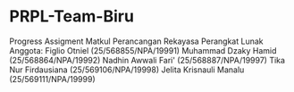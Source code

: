 # PRPL-Team-Biru
Progress Assigment Matkul Perancangan Rekayasa Perangkat Lunak Anggota:  Figlio Otniel (25/568855/NPA/19991) Muhammad Dzaky Hamid (25/568864/NPA/19992) Nadhin Awwali Fari' (25/568887/NPA/19997) Tika Nur Firdausiana (25/569106/NPA/19998) Jelita Krisnauli Manalu (25/569111/NPA/19999)
